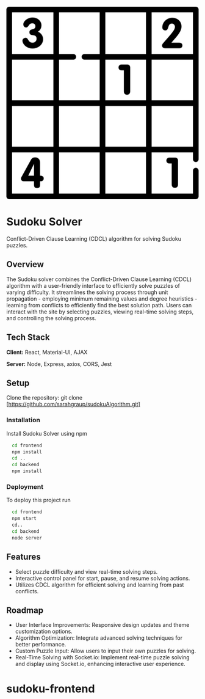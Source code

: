 ![Logo](/frontend/public/logo.png)
# Sudoku Solver
Conflict-Driven Clause Learning (CDCL) algorithm for solving Sudoku puzzles. 

## Overview

The Sudoku solver combines the Conflict-Driven Clause Learning (CDCL) algorithm with a user-friendly interface to efficiently solve puzzles of varying difficulty.  It streamlines the solving process through unit propagation - employing minimum remaining values and degree heuristics - learning from conflicts to efficiently find the best solution path. Users can interact with the site by selecting puzzles, viewing real-time solving steps, and controlling the solving process. 



## Tech Stack

**Client:** React, Material-UI, AJAX 

**Server:** Node, Express, axios, CORS, Jest


## Setup

Clone the repository: git clone [https://github.com/sarahgraup/sudokuAlgorithm.git]

### Installation 

Install Sudoku Solver using npm

```bash
  cd frontend
  npm install
  cd ..
  cd backend
  npm install
```


    
### Deployment

To deploy this project run

```bash
  cd frontend
  npm start
  cd..
  cd backend
  node server
```


## Features

- Select puzzle difficulty and view real-time solving steps.
- Interactive control panel for start, pause, and resume solving actions.
- Utilizes CDCL algorithm for efficient solving and learning from past conflicts.

## Roadmap

- User Interface Improvements: Responsive design updates and theme customization options.
- Algorithm Optimization: Integrate advanced solving techniques for better performance.
- Custom Puzzle Input: Allow users to input their own puzzles for solving.
- Real-Time Solving with Socket.io: Implement real-time puzzle solving and display using Socket.io, enhancing interactive user experience.
# sudoku-frontend

